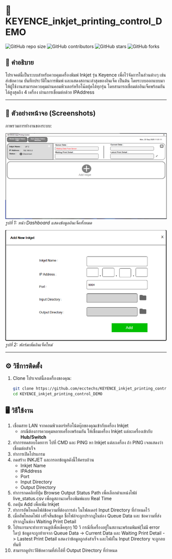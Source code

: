 # 🚀 KEYENCE_inkjet_printing_control_DEMO

![GitHub repo size](https://img.shields.io/github/repo-size/username/repo-name)
![GitHub contributors](https://img.shields.io/github/contributors/username/repo-name)
![GitHub stars](https://img.shields.io/github/stars/username/repo-name?style=social)
![GitHub forks](https://img.shields.io/github/forks/username/repo-name?style=social)

## 📖 คำอธิบาย
โปรเจคต์นี้เป็นระบบสําหรับควบคุมเครื่องพิมพ์ Inkjet รุ่น Keyence เพื่อไว้จัดการในส่วนต่างๆ เช่น ส่งข้อความ บันทึกประวัติในการพิมพ์ และแสดงสถานะล่าสุดของอินเจ็ค เป็นต้น 
โดยระบบออกแบบมาให้ผู้ใช้งานสามารถควบคุมผ่านคอมพิวเตอร์หรือโน๊ตบุ้คได้ทุกรุ่น โดยสามารถเชื่อมต่ออินเจ็คพร้อมกันได้สูงสุดถึง 4 เครื่อง ผ่านการเชื่อมต่อด้วย IPAddress

---

## 📸 ตัวอย่างหน้าจอ (Screenshots)

ภาพรวมการทำงานของระบบ:

![หน้าจอ Dashboard](./images/dashboard.png)  
*รูปที่ 1: หน้า Dashboard แสดงข้อมูลอินเจ็คทั้งหมด*

![หน้าจอฟอร์มเพิ่มสินค้า](./images/add_inkjet.png)  
*รูปที่ 2: ฟอร์มเพิ่มอินเจ็คใหม่*

---

## ⚙️ วิธีการติดตั้ง

1. Clone โปรเจกต์นี้ลงเครื่องของคุณ:
   ```bash 
   git clone https://github.com/ecctechs/KEYENCE_inkjet_printing_control_DEMO.git
   cd KEYENCE_inkjet_printing_control_DEMO


## 🖥️ วิธีใช้งาน

1. เชื่อมสาย LAN จากคอมพิวเตอร์หรือโน้ตบุ๊กของคุณเข้ากับเครื่อง Inkjet
   - กรณีต้องการควบคุมหลายเครื่องพร้อมกัน ให้เชื่อมเครื่อง Inkjet แต่ละเครื่องเข้ากับ **Hub/Switch**
2. ทําการทดสอบโดยการ ไปที่ CMD และ PING หา Inkjet แต่ละเครื่อง ถ้า PING เจอแสดงว่าเชื่อมต่อสําเร็จ
3. ทําการเปิดโปรแกรม
4. กดสร้าง INKJET และกรอกข้อมูลดังนี้ให้ครบถ้วน
   - Inkjet Name
   - IPAddress
   - Port
   - Input Directory
   - Output Directory
5. ทําการกดคลิกที่ปุ่ม Browse Output Status Path เพื่อเลือกตําแหน่งไฟล์ live_status.csv เพื่อดูสถานะเครื่องพิมพ์แบบ Real Time
6. กดปุ่ม Add เพื่อเพิ่ม Inkjet
7. ทําการอัพโหลดไฟล์ข้อความที่ต้องการส่ง ในโฟลเดอร์ Input Directory ที่กําหนดไว้
8. เมื่ออัพโหลดไฟล์ เสร็จสิ้นข้อมูล ชื่อไฟล์จะถูกปรากฎในช่อง Queue Data และ ข้อความที่ส่งปรากฎในช่อง Waiting Print Detail 
9. โปรแกรมจะทําการวนลูปเพื่อเช็คทุกๆ 10 วิ กรณีที่เครื่องอยู่ในสถานะพร้อมพิมพ์(ไม่มี error ใดๆ)  ข้อมูลจะถูกย้ายจาก  Queue Data -> Current Data และ Waiting Print Detail -> Lastest Print Detail แสดงว่าข้อมูลถูกส่งสําเร็จ และไฟล์ใน Input Directory จะถูกลบทันที
10. สามารถดูประวัติข้อความที่ส่งได้ที่ Output Directory ที่กําหนด


